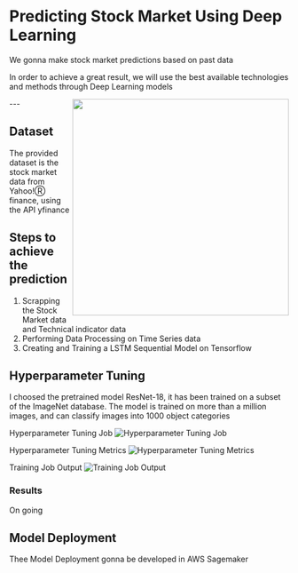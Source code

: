 # Predicting Stock Market Using Deep Learning

We gonna make stock market predictions based on past data

In order to achieve a great result, we will use the best available technologies and methods through Deep Learning models

<img src="https://github.com/lynnlangit/gcp-for-bioinformatics/raw/master/images/learn-gcp.png" width="390" align="right">
---

## Dataset
The provided dataset is the stock market data from Yahoo!Ⓡ finance, using the API yfinance

## Steps to achieve the prediction

1. Scrapping the Stock Market data and Technical indicator data
2. Performing Data Processing on Time Series data
3. Creating and Training a LSTM Sequential Model on Tensorflow

## Hyperparameter Tuning
I choosed the pretrained model ResNet-18, it has been trained on a subset of the ImageNet database. The model is trained on more than a million images, and can classify images into 1000 object categories

Hyperparameter Tuning Job
![Hyperparameter Tuning Job](hp_tunning.PNG?raw=true? "Hyperparameter Tuning Job")

Hyperparameter Tuning Metrics
![Hyperparameter Tuning Metrics](hp_tunning_log_metrics.png?raw=true "Hyperparameter Tuning Metrics")

Training Job Output
![Training Job Output](training_result_v2.png?raw=true "Training Job Output")

### Results
On going


## Model Deployment
Thee Model Deployment gonna be developed in AWS Sagemaker
